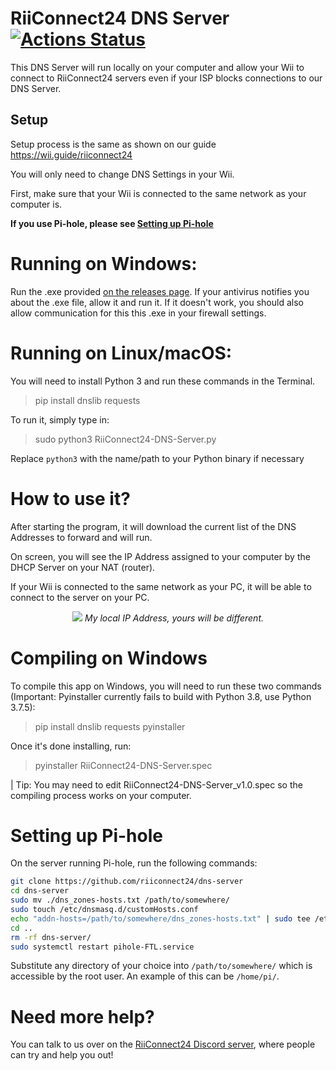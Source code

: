 RiiConnect24 DNS Server [![Actions Status](https://github.com/RiiConnect24/DNS-Server/workflows/Build/badge.svg)](https://github.com/RiiConnect24/DNS-Server/actions)
===

This DNS Server will run locally on your computer and allow your Wii to connect to RiiConnect24 servers even if your ISP blocks connections to our DNS Server.

## Setup

Setup process is the same as shown on our guide
https://wii.guide/riiconnect24 

You will only need to change DNS Settings in your Wii.

First, make sure that your Wii is connected to the same network as your computer is.

**If you use Pi-hole, please see [Setting up Pi-hole](#Setting-up-Pi-hole)**

# Running on Windows:

Run the .exe provided [on the releases page](https://github.com/RiiConnect24/RiiConnect24-DNS-Server/releases). If your antivirus notifies you about the .exe file, allow it and run it. If it doesn't work, you should also allow communication for this this .exe in your firewall settings.

# Running on Linux/macOS:

You will need to install Python 3 and run these commands in the Terminal.

> pip install dnslib requests

To run it, simply type in:

> sudo python3 RiiConnect24-DNS-Server.py

Replace `python3` with the name/path to your Python binary if necessary

# How to use it?

After starting the program, it will download the current list of the DNS Addresses to forward and will run. 

On screen, you will see the IP Address assigned to your computer by the DHCP Server on your NAT (router).

If your Wii is connected to the same network as your PC, it will be able to connect to the server on your PC.

<p align="center">
  <img src="https://i.imgur.com/oageZQ3.jpg">
<i>My local IP Address, yours will be different.</i>
</p>


# Compiling on Windows

To compile this app on Windows, you will need to run these two commands (Important: Pyinstaller currently fails to build with Python 3.8, use Python 3.7.5):
>pip install dnslib requests pyinstaller

Once it's done installing, run:
>pyinstaller RiiConnect24-DNS-Server.spec

| Tip: You may need to edit RiiConnect24-DNS-Server_v1.0.spec so the compiling process works on your computer.

# Setting up Pi-hole

On the server running Pi-hole, run the following commands:

```bash
git clone https://github.com/riiconnect24/dns-server
cd dns-server
sudo mv ./dns_zones-hosts.txt /path/to/somewhere/
sudo touch /etc/dnsmasq.d/customHosts.conf
echo "addn-hosts=/path/to/somewhere/dns_zones-hosts.txt" | sudo tee /etc/dnsmasq.d/customHosts.conf
cd ..
rm -rf dns-server/
sudo systemctl restart pihole-FTL.service
```
Substitute any directory of your choice into `/path/to/somewhere/` which is accessible by the root user. An example of this can be `/home/pi/`.

# Need more help?
You can talk to us over on the [RiiConnect24 Discord server](https://discord.gg/b4Y7jfD), where people can try and help you out!

